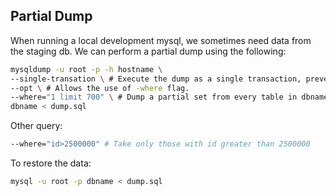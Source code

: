 ## Partial Dump

When running a local development mysql, we sometimes need data from the staging db. We can perform a partial dump using the following:

```bash
mysqldump -u root -p -h hostname \
--single-transation \ # Execute the dump as a single transaction, preventing table locks.
--opt \ # Allows the use of -where flag.
--where="1 limit 700" \ # Dump a partial set from every table in dbname consisting of max of 700 rows for each table.
dbname < dump.sql
```

Other query:
```bash
--where="id>2500000" # Take only those with id greater than 2500000
```

To restore the data:

```bash
mysql -u root -p dbname < dump.sql
```
